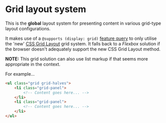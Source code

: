 # Grid layout system

This is the **global** layout system for presenting content in various grid-type layout configurations.

It makes use of a `@supports (display: grid)` [feature query](https://developer.mozilla.org/en-US/docs/Web/CSS/@supports) to only utilise the 'new' [CSS Grid Layout](https://developer.mozilla.org/en-US/docs/Web/CSS/CSS_Grid_Layout/Basic_Concepts_of_Grid_Layout) grid system. It falls back to a *Flexbox* solution if the browser doesn't adequately support the new CSS Grid Layout method.

**NOTE:** This grid solution can also use list markup if that seems more appropriate in the context.

For example...

```html
<ul class="grid grid-halves">
    <li class="grid-panel">
        <!-- Content goes here... -->
    </li>
    <li class="grid-panel">
        <!-- Content goes here... -->
    </li>
</ul>
```
